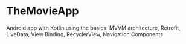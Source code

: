 # TheMovieApp
Android app with Kotlin using the basics: MVVM architecture, Retrofit, LiveData, View Binding, RecyclerView, Navigation Components
